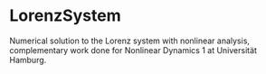 # LorenzSystem
Numerical solution to the Lorenz system with nonlinear analysis, complementary work done for Nonlinear Dynamics 1 at Universität Hamburg.
